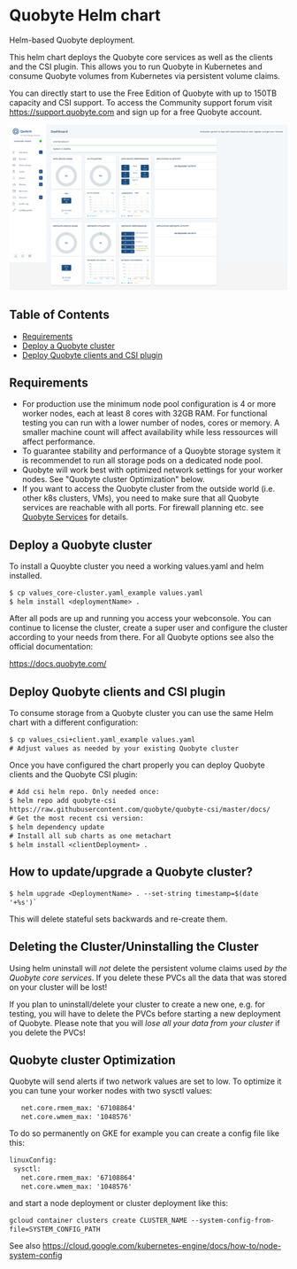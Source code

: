 # Quobyte Helm chart

Helm-based Quobyte deployment.

This helm chart deploys the Quobyte core services as well as the clients and
the CSI plugin. This allows you to run Quobyte in Kubernetes and consume
Quobyte volumes from Kubernetes via persistent volume claims.

You can directly start to use the Free Edition of Quobyte with up to 150TB capacity and CSI support.
To access the Community support forum visit <https://support.quobyte.com> and sign up for a free Quobyte account.

![Quobyte Webconsole](examples/images/screenshot.png "Webconsole Screenshot")


## Table of Contents

- [Requirements](#requirements)
- [Deploy a Quobyte cluster](#cluster-deploy)
- [Deploy Quobyte clients and CSI plugin](#client-deploy)

## Requirements

* For production use the minimum node pool configuration is 4 or more worker nodes, each at least 8 cores with 32GB RAM. For functional testing you can run with a lower number of nodes, cores or memory. A smaller machine count will affect availability while less ressources will affect performance.  
* To guarantee stability and performance of a Quoybte storage system it is recommendet to run all storage pods on a dedicated node pool.
* Quobyte will work best with optimized network settings for your worker nodes. See "Quobyte cluster Optimization" below. 
* If you want to access the Quobyte cluster from the outside world (i.e. other k8s clusters, VMs), you need to make sure that all Quobyte services are reachable with all ports. For firewall planning etc. see [Quobyte Services](https://docs.quobyte.com/docs/16/latest/reference_services.html) for details. 

## Deploy a Quobyte cluster

To install a Quoybte cluster you need a working values.yaml and helm installed.

```
$ cp values_core-cluster.yaml_example values.yaml
$ helm install <deploymentName> .
```

After all pods are up and running you access your webconsole.
You can continue to license the cluster, create a super user 
and configure the cluster according to your needs from there.
For all Quobyte options see also the official documentation:

https://docs.quobyte.com/

## Deploy Quobyte clients and CSI plugin

To consume storage from a Quobyte cluster you can use the same Helm chart with a different configuration:

```
$ cp values_csi+client.yaml_example values.yaml 
# Adjust values as needed by your existing Quobyte cluster
```

Once you have configured the chart properly you can deploy Quobyte clients and the Quobyte CSI plugin: 

```
# Add csi helm repo. Only needed once:
$ helm repo add quobyte-csi https://raw.githubusercontent.com/quobyte/quobyte-csi/master/docs/
# Get the most recent csi version:
$ helm dependency update
# Install all sub charts as one metachart
$ helm install <clientDeployment> . 
```

## How to update/upgrade a Quobyte cluster?

```
$ helm upgrade <DeploymentName> . --set-string timestamp=$(date '+%s')`
``` 
This will delete stateful sets backwards and re-create them.
 
## Deleting the Cluster/Uninstalling the Cluster

Using helm uninstall will *not* delete the persistent volume claims used
*by the Quobyte core services*. If you delete these PVCs all the data
that was stored on your cluster will be lost!

If you plan to uninstall/delete your cluster to create a new one, e.g.
for testing, you will have to delete the PVCs before starting
a new deployment of Quobyte. Please note that you will *lose all your
data from your cluster* if you delete the PVCs!


## Quobyte cluster Optimization

Quobyte will send alerts if two network values are set to low. To optimize it you can tune your worker nodes with two sysctl values:

```
   net.core.rmem_max: '67108864'  
   net.core.wmem_max: '1048576'
```

To do so permanently on GKE for example you can create a config file like this:
```
linuxConfig:
 sysctl:
   net.core.rmem_max: '67108864'  
   net.core.wmem_max: '1048576'
```

and start a node deployment or cluster deployment like this:

```
gcloud container clusters create CLUSTER_NAME --system-config-from-file=SYSTEM_CONFIG_PATH
```
See also https://cloud.google.com/kubernetes-engine/docs/how-to/node-system-config

